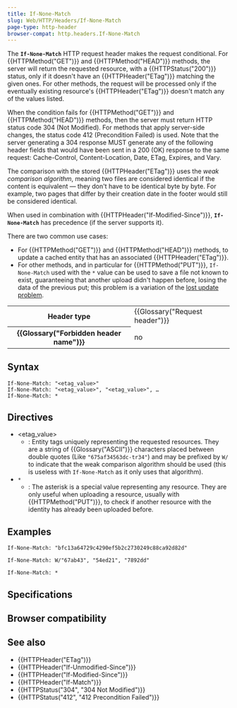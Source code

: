 ```yaml
---
title: If-None-Match
slug: Web/HTTP/Headers/If-None-Match
page-type: http-header
browser-compat: http.headers.If-None-Match
---
```




The **`If-None-Match`** HTTP request header makes the request conditional. For {{HTTPMethod("GET")}} and {{HTTPMethod("HEAD")}} methods, the server will return the requested resource, with a {{HTTPStatus("200")}} status, only if it doesn't have an {{HTTPHeader("ETag")}} matching the given ones. For other methods, the request will be processed only if the eventually existing resource's {{HTTPHeader("ETag")}} doesn't match any of the values listed.

When the condition fails for {{HTTPMethod("GET")}} and {{HTTPMethod("HEAD")}} methods, then the server must return HTTP status code 304 (Not Modified). For methods that apply server-side changes, the status code 412 (Precondition Failed) is used. Note that the server generating a 304 response MUST generate any of the following header fields that would have been sent in a 200 (OK) response to the same request: Cache-Control, Content-Location, Date, ETag, Expires, and Vary.

The comparison with the stored {{HTTPHeader("ETag")}} uses the _weak comparison algorithm_, meaning two files are considered identical if the content is equivalent — they don't have to be identical byte by byte. For example, two pages that differ by their creation date in the footer would still be considered identical.

When used in combination with {{HTTPHeader("If-Modified-Since")}}, **`If-None-Match`** has precedence (if the server supports it).

There are two common use cases:

- For {{HTTPMethod("GET")}} and {{HTTPMethod("HEAD")}} methods, to update a cached entity that has an associated {{HTTPHeader("ETag")}}.
- For other methods, and in particular for {{HTTPMethod("PUT")}}, `If-None-Match` used with the `*` value can be used to save a file not known to exist, guaranteeing that another upload didn't happen before, losing the data of the previous put; this problem is a variation of the [lost update problem](https://www.w3.org/1999/04/Editing/#3.1).

<table class="properties">
  <tbody>
    <tr>
      <th scope="row">Header type</th>
      <td>{{Glossary("Request header")}}</td>
    </tr>
    <tr>
      <th scope="row">{{Glossary("Forbidden header name")}}</th>
      <td>no</td>
    </tr>
  </tbody>
</table>

## Syntax

```http
If-None-Match: "<etag_value>"
If-None-Match: "<etag_value>", "<etag_value>", …
If-None-Match: *
```

## Directives

- \<etag_value>
  - : Entity tags uniquely representing the requested resources. They are a string of {{Glossary("ASCII")}} characters placed between double quotes (Like `"675af34563dc-tr34"`) and may be prefixed by `W/` to indicate that the weak comparison algorithm should be used (this is useless with `If-None-Match` as it only uses that algorithm).
- `*`
  - : The asterisk is a special value representing any resource. They are only useful when uploading a resource, usually with {{HTTPMethod("PUT")}}, to check if another resource with the identity has already been uploaded before.

## Examples

```http
If-None-Match: "bfc13a64729c4290ef5b2c2730249c88ca92d82d"

If-None-Match: W/"67ab43", "54ed21", "7892dd"

If-None-Match: *
```

## Specifications



## Browser compatibility



## See also

- {{HTTPHeader("ETag")}}
- {{HTTPHeader("If-Unmodified-Since")}}
- {{HTTPHeader("If-Modified-Since")}}
- {{HTTPHeader("If-Match")}}
- {{HTTPStatus("304", "304 Not Modified")}}
- {{HTTPStatus("412", "412 Precondition Failed")}}
